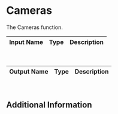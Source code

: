 

# Cameras

The Cameras function.

|Input Name|Type|Description|
|---|---|---|


<br>

|Output Name|Type|Description|
|---|---|---|


<br>

## Additional Information
